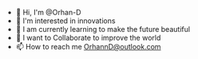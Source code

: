 - 👋 Hi, I'm @Orhan-D
- 👀 I'm interested in innovations
- 🌱 I am currently learning to make the future beautiful
- 💞️ I want to Collaborate to improve the world
- 📫 How to reach me OrhannD@outlook.com
